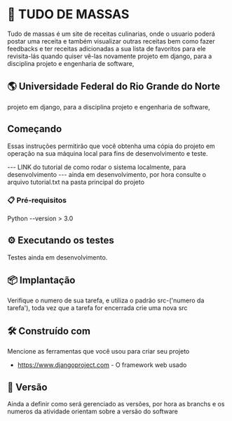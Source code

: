 # :bento: TUDO DE MASSAS 

Tudo de massas é um site de receitas culinarias, onde o usuario poderá postar uma receita e também visualizar outras receitas bem como fazer feedbacks e ter receitas adicionadas a sua lista de favoritos para ele revisita-lás quando quiser vê-las novamente
projeto em django, para a disciplina projeto e engenharia de software, 

## :earth_americas: Universidade Federal do Rio Grande do Norte 
projeto em django, para a disciplina projeto e engenharia de software, 


##  Começando

Essas instruções permitirão que você obtenha uma cópia do projeto em operação na sua máquina local para fins de desenvolvimento e teste.

--- LINK do tutorial de como rodar o sistema localmente, para desenvolvimento --- 
    ainda em desenvolvimento, por hora consulte o arquivo tutorial.txt na pasta principal do projeto

### 📋 Pré-requisitos


Python --version > 3.0


## ⚙️ Executando os testes

Testes ainda em desenvolvimento. 


## 📦 Implantação

Verifique o numero de sua tarefa, e utiliza o padrão src-('numero da tarefa'), toda vez que a tarefa for encerrada crie uma nova src 

## 🛠️ Construído com

Mencione as ferramentas que você usou para criar seu projeto

* https://www.djangoproject.com - O framework web usado



## 📌 Versão

Ainda a definir como será gerenciado as versões, por hora as branchs e os numeros da atividade orientam sobre a versão do software
